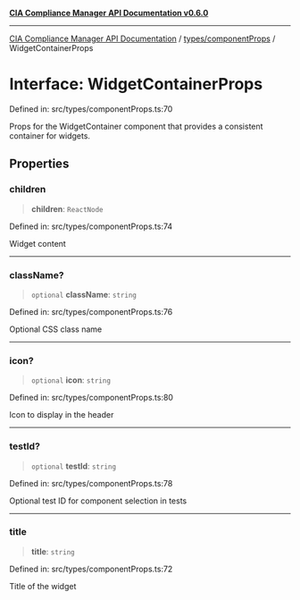 [**CIA Compliance Manager API Documentation v0.6.0**](../../../README.md)

***

[CIA Compliance Manager API Documentation](../../../modules.md) / [types/componentProps](../README.md) / WidgetContainerProps

# Interface: WidgetContainerProps

Defined in: src/types/componentProps.ts:70

Props for the WidgetContainer component that provides a consistent container for widgets.

## Properties

### children

> **children**: `ReactNode`

Defined in: src/types/componentProps.ts:74

Widget content

***

### className?

> `optional` **className**: `string`

Defined in: src/types/componentProps.ts:76

Optional CSS class name

***

### icon?

> `optional` **icon**: `string`

Defined in: src/types/componentProps.ts:80

Icon to display in the header

***

### testId?

> `optional` **testId**: `string`

Defined in: src/types/componentProps.ts:78

Optional test ID for component selection in tests

***

### title

> **title**: `string`

Defined in: src/types/componentProps.ts:72

Title of the widget
